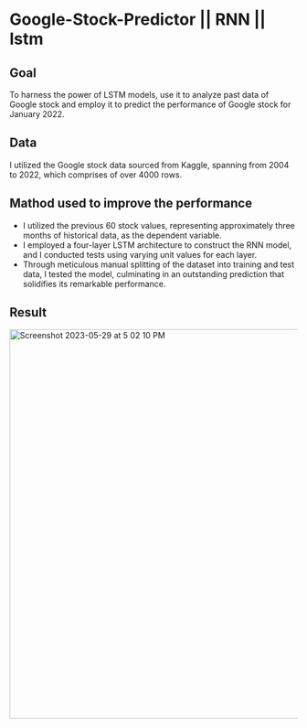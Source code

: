 # Google-Stock-Predictor || RNN || lstm
 
## Goal
To harness the power of LSTM models, use it to analyze past data of Google stock and employ it to predict the performance of Google stock  for January 2022.
## Data 
I utilized the Google stock data sourced from Kaggle, spanning from 2004 to 2022, which comprises of over 4000 rows.

## Mathod used to improve the performance
* I utilized the previous 60 stock values, representing approximately three months of historical data, as the dependent variable.
* I employed a four-layer LSTM architecture to construct the RNN model, and I conducted tests using varying unit values for each layer.
* Through meticulous manual splitting of the dataset into training and test data, I tested the model, culminating in an outstanding prediction that solidifies its remarkable performance.

## Result
<img width="681" alt="Screenshot 2023-05-29 at 5 02 10 PM" src="https://github.com/rrajsinghhada/Google-Stock-Predictor/assets/119105302/ff2796cf-0a9c-48e2-8e9f-ff284f8728f6">
